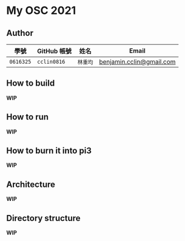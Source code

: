 # My OSC 2021

## Author

| 學號 | GitHub 帳號 | 姓名 | Email |
| --- | ----------- | --- | --- |
|`0616325`| `cclin0816` | `林重均` | benjamin.cclin@gmail.com |

## How to build

**WIP**

## How to run

**WIP**

## How to burn it into pi3

**WIP**

## Architecture

**WIP**

## Directory structure

**WIP**
